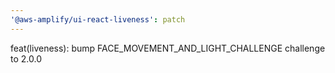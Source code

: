 ```yaml
---
'@aws-amplify/ui-react-liveness': patch
---
```


feat(liveness): bump FACE_MOVEMENT_AND_LIGHT_CHALLENGE challenge to 2.0.0
